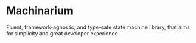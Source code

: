 # Machinarium

Fluent, framework-agnostic, and type-safe state machine library, that aims for simplicity and great developer experience

